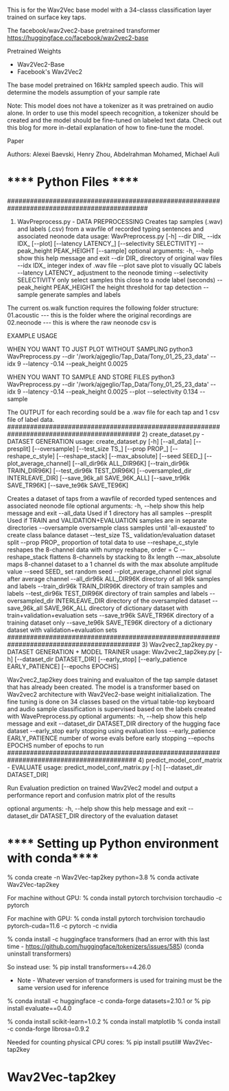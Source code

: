 This is for the Wav2Vec base model with a 34-classs classification layer trained on surface key taps. 

The facebook/wav2vec2-base pretrained transformer
https://huggingface.co/facebook/wav2vec2-base

Pretrained Weights
* Wav2Vec2-Base
* Facebook's Wav2Vec2

The base model pretrained on 16kHz sampled speech audio. This will determine the models assumption of your sample rate

Note: This model does not have a tokenizer as it was pretrained on audio alone. 
In order to use this model speech recognition, a tokenizer should be created and the model should be fine-tuned on labeled text data. 
Check out this blog for more in-detail explanation of how to fine-tune the model.

Paper

Authors: Alexei Baevski, Henry Zhou, Abdelrahman Mohamed, Michael Auli


# **** Python Files ****
#############################################################################################
1) WavPreprocess.py - DATA PREPROCESSING
Creates tap samples (.wav) and labels (.csv) from a wavfile of recorded typing sentences and associated neonode data
usage: WavPreprocess.py [-h] --dir DIR_ --idx IDX_ [--plot] [--latency LATENCY_] [--selectivity SELECTIVITY] --peak_height PEAK_HEIGHT [--sample]
optional arguments:
  -h, --help            show this help message and exit
  --dir DIR_            directory of original wav files
  --idx IDX_            integer index of .wav file
  --plot                save plot to visually QC labels
  --latency LATENCY_    adjustment to the neonode timing
  --selectivity SELECTIVITY
                        only select samples this close to a node label (seconds)
  --peak_height PEAK_HEIGHT
                        the height threshold for tap detection
  --sample              generate samples and labels

The current os.walk function requires the following folder structure:
    01.acoustic --- this is the folder where the original recordings are
    02.neonode --- this is where the raw neonode csv is

EXAMPLE USAGE 

WHEN YOU WANT TO JUST PLOT WITHOUT SAMPLING
python3 WavPreprocess.py --dir '/work/ajgeglio/Tap_Data/Tony_01_25_23_data' 
--idx 9 --latency -0.14 --peak_height 0.0025

WHEN YOU WANT TO SAMPLE AND STORE FILES
python3 WavPreprocess.py --dir '/work/ajgeglio/Tap_Data/Tony_01_25_23_data' 
--idx 9 --latency -0.14 --peak_height 0.0025 --plot --selectivity 0.134 --sample

The OUTPUT for each recording sould be a .wav file for each tap and 1 csv file of label data.
###########################################################################################
2) create_dataset.py - DATASET GENERATION
usage: create_dataset.py [-h] [--all_data] [--presplit] [--oversample] [--test_size TS_] [--prop PROP_] [--reshape_c_style] [--reshape_stack]
                         [--max_absolute] [--seed SEED_] [--plot_average_channel] [--all_dir96k ALL_DIR96K] [--train_dir96k TRAIN_DIR96K]
                         [--test_dir96k TEST_DIR96K] [--oversampled_dir INTERLEAVE_DIR] [--save_96k_all SAVE_96K_ALL] [--save_tr96k SAVE_TR96K]
                         [--save_te96k SAVE_TE96K]

Creates a dataset of taps from a wavfile of recorded typed sentences and associated neonode file
optional arguments:
  -h, --help            show this help message and exit
  --all_data            Used if 1 directory has all samples
  --presplit            Used if TRAIN and VALIDATION+EVALUATION samples are in separate directories
  --oversample          oversample class samples until 'all-exausted' to create class balance dataset
  --test_size TS_       validation/evaluation dataset split
  --prop PROP_          proportion of total data to use
  --reshape_c_style     reshapes the 8-channel data with numpy reshape, order = C
  --reshape_stack       flattens 8-channels by stacking to 8x length
  --max_absolute        maps 8-channel dataset to a 1 channel ds with the max absolute amplitude value
  --seed SEED_          set random seed
  --plot_average_channel
                        plot signal after average channel
  --all_dir96k ALL_DIR96K
                        directory of all 96k samples and labels
  --train_dir96k TRAIN_DIR96K
                        directory of train samples and labels
  --test_dir96k TEST_DIR96K
                        directory of train samples and labels
  --oversampled_dir INTERLEAVE_DIR
                        directory of the oversampled dataset
  --save_96k_all SAVE_96K_ALL
                        directory of dictionary dataset with train+validation+evaluation sets
  --save_tr96k SAVE_TR96K
                        directory of a training dataset only
  --save_te96k SAVE_TE96K
                        directory of a dictionary dataset with validation+evaluation sets
###########################################################################################
3) Wav2vec2_tap2key.py - DATASET GENERATION + MODEL TRAINER 
usage: Wav2vec2_tap2key.py [-h] [--dataset_dir DATASET_DIR] [--early_stop] [--early_patience EARLY_PATIENCE] [--epochs EPOCHS]

Wav2vec2_tap2key does training and evaluaiton of the tap sample dataset that has already been created. 
The model is a transformer based on Wav2vec2 architecture with Wav2Vec2-base weight initialialization. 
The fine tuning is done on 34 classes based on the virtual table-top keyboard and audio sample classification 
is supervised based on the labels created with WavePreprocess.py
optional arguments:
  -h, --help            show this help message and exit
  --dataset_dir DATASET_DIR
                        directory of the hugging face dataset
  --early_stop          early stopping using evaluation loss
  --early_patience EARLY_PATIENCE
                        number of worse evals before early stopping
  --epochs EPOCHS       number of epochs to run
##########################################################################################
4) predict_model_conf_matrix - EVALUATE
usage: predict_model_conf_matrix.py [-h] [--dataset_dir DATASET_DIR]

Run Evaluation prediction on trained Wav2Vec2 model and output a performance report and confusion matrix plot of the results

optional arguments:
  -h, --help            show this help message and exit
  --dataset_dir DATASET_DIR
                        directory of the evaluation dataset

# **** Setting up Python environment with conda****

% conda create -n Wav2Vec-tap2key python=3.8
% conda activate Wav2Vec-tap2key

For machine without GPU:
% conda install pytorch torchvision torchaudio -c pytorch

For machine with GPU:
% conda install pytorch torchvision torchaudio pytorch-cuda=11.6 -c pytorch -c nvidia

% conda install -c huggingface transformers (had an error with this last time - https://github.com/huggingface/tokenizers/issues/585)
(conda uninstall transformers)

So instead use: 
% pip install transformers==4.26.0
* Note - Whatever version of transformers is used for training must be the same version used for inference 

% conda install -c huggingface -c conda-forge datasets=2.10.1
or
% pip install evaluate==0.4.0

% conda install scikit-learn=1.0.2
% conda install matplotlib
% conda install -c conda-forge librosa=0.9.2


Needed for counting physical CPU cores:
% pip install psutil# Wav2Vec-tap2key
# Wav2Vec-tap2key
